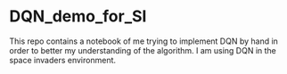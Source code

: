 # DQN_demo_for_SI


This repo contains a notebook of me trying to implement DQN by hand in order to better my understanding of the algorithm. I am using DQN in the space invaders environment.
